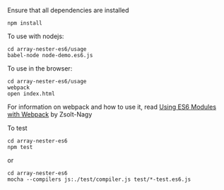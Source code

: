 Ensure that all dependencies are installed

    npm install

To use with nodejs:

    cd array-nester-es6/usage
    babel-node node-demo.es6.js

To use in the browser:

    cd array-nester-es6/usage
    webpack
    open index.html 

For information on webpack and how to use it, read [Using ES6 Modules with Webpack](http://www.zsoltnagy.eu/using-es6-modules-with-webpack/) by Zsolt-Nagy

To test

    cd array-nester-es6
    npm test

or

    cd array-nester-es6
    mocha --compilers js:./test/compiler.js test/*-test.es6.js

